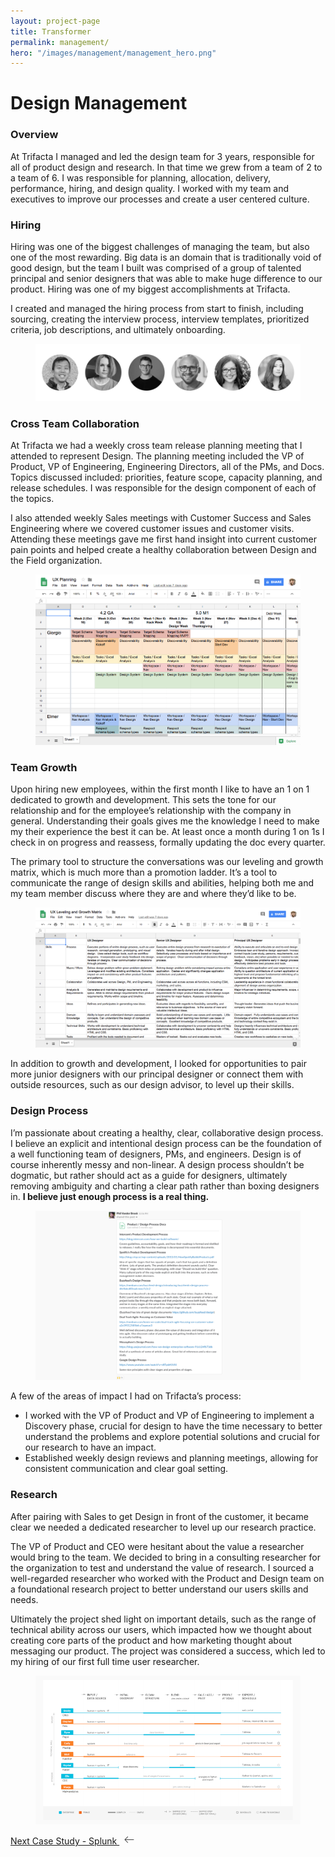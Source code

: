 ```yaml
---
layout: project-page
title: Transformer
permalink: management/
hero: "/images/management/management_hero.png"
---
```


# Design Management

### Overview
At Trifacta I managed and led the design team for 3 years, responsible for all of product design and research.  In that time we grew from a team of 2 to a team of 6.  I was responsible for planning, allocation, delivery, performance, hiring, and design quality.  I worked with my team and executives to improve our processes and create a user centered culture.

### Hiring

Hiring was one of the biggest challenges of managing the team, but also one of the most rewarding.  Big data is an domain that is traditionally void of good design, but the team I built was comprised of a group of talented principal and senior designers that was able to make huge difference to our product. Hiring was one of my biggest accomplishments at Trifacta.

I created and managed the hiring process from start to finish, including sourcing, creating the interview process, interview templates, prioritized criteria, job descriptions, and ultimately onboarding.

<figure><img src="/images/management/team.png"></figure>

### Cross Team Collaboration

At Trifacta we had a weekly cross team release planning meeting that I attended to represent Design.  The planning meeting included the VP of Product, VP of Engineering, Engineering Directors, all of the PMs, and Docs.  Topics discussed included: priorities, feature scope, capacity planning, and release schedules.  I was responsible for the design component of each of the topics.

I also attended weekly Sales meetings with Customer Success and Sales Engineering where we covered customer issues and customer visits.  Attending these meetings gave me first hand insight into current customer pain points and helped create a healthy collaboration between Design and the Field organization.

<figure><img src="/images/management/planning.png"></figure>


### Team Growth

Upon hiring new employees, within the first month I like to have an 1 on 1 dedicated to growth and development.  This sets the tone for our relationship and for the employee’s relationship with the company in general.  Understanding their goals gives me the knowledge I need to make my their experience the best it can be.  At least once a month during 1 on 1s I check in on progress and reassess, formally updating the doc every quarter.

The primary tool to structure the conversations was our leveling and growth matrix, which is much more than a promotion ladder.  It’s a tool to communicate the range of design skills and abilities, helping both me and my team member discuss where they are and where they’d like to be.

<figure><img src="/images/management/leveling.png"></figure>

In addition to growth and development, I looked for opportunities to pair more junior designers with our principal designer or connect them with outside resources, such as our design advisor, to level up their skills.

### Design Process

I’m passionate about creating a healthy, clear, collaborative design process. I believe an explicit and intentional design process can be the foundation of a well functioning team of designers, PMs, and engineers. Design is of course inherently messy and non-linear. A design process shouldn’t be dogmatic, but rather should act as a guide for designers, ultimately removing ambiguity and charting a clear path rather than boxing designers in. **I believe just enough process is a real thing.**

<figure><img src="/images/management/process.png"></figure>


A few of the areas of impact I had on Trifacta’s process:
- I worked with the VP of Product and VP of Engineering to implement a Discovery phase, crucial for design to have the time necessary to better understand the problems and explore potential solutions and crucial for our research to have an impact.
- Established weekly design reviews and planning meetings, allowing for consistent communication and clear goal setting.

### Research

After pairing with Sales to get Design in front of the customer, it became clear we needed a dedicated researcher to level up our research practice.

The VP of Product and CEO were hesitant about the value a researcher would bring to the team.  We decided to bring in a consulting researcher for the organization to test and understand the value of research.  I sourced a well-regarded researcher who worked with the Product and Design team on a foundational research project to better understand our users skills and needs.

Ultimately the project shed light on important details, such as the range of technical ability across our users, which impacted how we thought about creating core parts of the product and how marketing thought about messaging our product.  The project was considered a success, which led to my hiring of our first full time user researcher.

<figure><img src="/images/management/research.png"></figure>

<p class="next">
  <a href="/splunk">Next Case Study - Splunk
    <?xml version="1.0" ?><svg enable-background="new 0 0 32 32" height="15px" class="arrow" version="1.1" viewBox="0 0 32 32" width="32px" xml:space="preserve" xmlns="http://www.w3.org/2000/svg" xmlns:xlink="http://www.w3.org/1999/xlink"><path clip-rule="evenodd" d="M31.106,15H3.278l8.325-8.293  c0.391-0.391,0.391-1.024,0-1.414c-0.391-0.391-1.024-0.391-1.414,0l-9.9,9.899c-0.385,0.385-0.385,1.029,0,1.414l9.9,9.9  c0.391,0.391,1.024,0.391,1.414,0c0.391-0.391,0.391-1.024,0-1.414L3.278,17h27.828c0.552,0,1-0.448,1-1  C32.106,15.448,31.658,15,31.106,15z" fill="#444444" fill-rule="evenodd" id="Arrow_Back"/><g/><g/><g/><g/><g/><g/></svg>
  </a>
</p>
